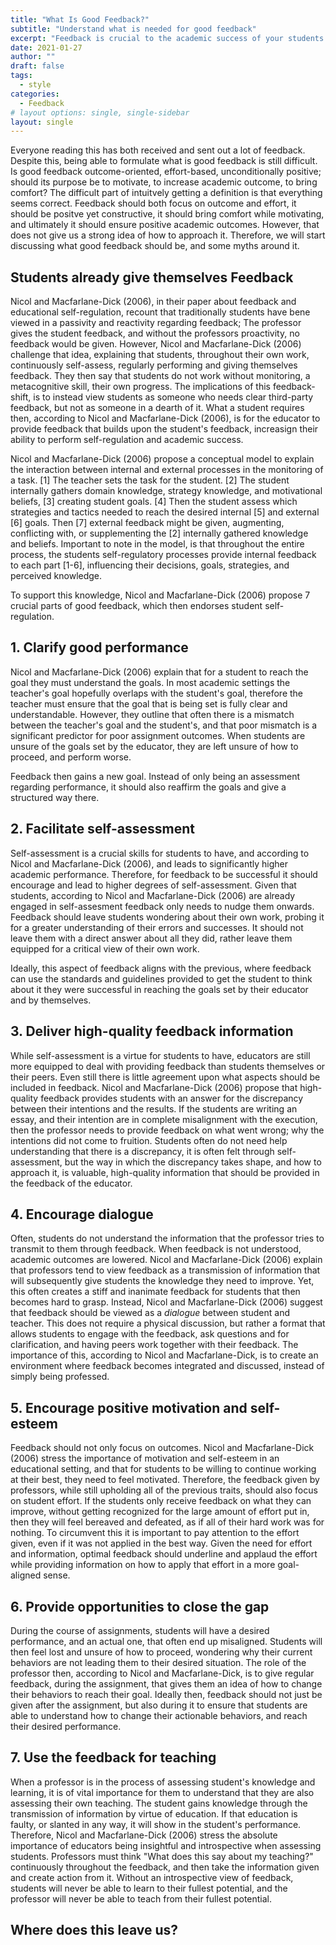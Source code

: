 ```yaml
---
title: "What Is Good Feedback?"
subtitle: "Understand what is needed for good feedback"
excerpt: "Feedback is crucial to the academic success of your students. If they do not know what they can improve upon, then they will never be able to do better. Yet, feedback can also be hurtful, uninsightful, and unmotivating. Therefore, to ensure good academic outcomes in students, you need to understand how to give them feedback."
date: 2021-01-27
author: ""
draft: false
tags:
  - style
categories:
  - Feedback
# layout options: single, single-sidebar
layout: single
---
```


Everyone reading this has both received and sent out a lot of feedback. Despite this, being able to formulate what is good feedback is still difficult. Is good feedback outcome-oriented, effort-based, unconditionally positive; should its purpose be to motivate, to increase academic outcome, to bring comfort? The difficult part of intuitvely getting a definition is that everything seems correct. Feedback should both focus on outcome and effort, it should be positve yet constructive, it should bring comfort while motivating, and ultimately it should ensure positive academic outcomes. However, that does not give us a strong idea of how to approach it. Therefore, we will start discussing what good feedback should be, and some myths around it. 

## Students already give themselves Feedback

Nicol and Macfarlane-Dick (2006), in their paper about feedback and educational self-regulation, recount that traditionally students have bene viewed in a passivity and reactivity regarding feedback; The professor gives the student feedback, and without the professors proactivity, no feedback would be given. However, Nicol and Macfarlane-Dick (2006) challenge that idea, explaining that students, throughout their own work, continuously self-assess, regularly performing and giving themselves feedback. They then say that students do not work without monitoring, a metacognitive skill, their own progress. The implications of this feedback-shift, is to instead view students as someone who needs clear third-party feedback, but not as someone in a dearth of it. What a student requires then, according to Nicol and Macfarlane-Dick (2006), is for the educator to provide feedback that builds upon the student's feedback, increasign their ability to perform self-regulation and academic success. 

Nicol and Macfarlane-Dick (2006) propose a conceptual model to explain the interaction between internal and external processes in the monitoring of a task. [1] The teacher sets the task for the student. [2] The student internally gathers domain knowledge, strategy knowledge, and motivational beliefs, [3] creating student goals. [4] Then the student assess which strategies and tactics needed to reach the desired internal [5] and external [6] goals. Then [7] external feedback might be given, augmenting, conflicting with, or supplementing the [2] internally gathered knowledge and beliefs. Important to note in the model, is that throughout the entire process, the students self-regulatory processes provide internal feedback to each part [1-6], influencing their decisions, goals, strategies, and perceived knowledge. 

To support this knowledge, Nicol and Macfarlane-Dick (2006) propose 7 crucial parts of good feedback, which then endorses student self-regulation. 

## 1. Clarify good performance 

Nicol and Macfarlane-Dick (2006) explain that for a student to reach the goal they must understand the goals. In most academic settings the teacher's goal hopefully overlaps with the student's goal, therefore the teacher must ensure that the goal that is being set is fully clear and understandable. However, they outline that often there is a mismatch between the teacher's goal and the student's, and that poor mismatch is a significant predictor for poor assignment outcomes. When students are unsure of the goals set by the educator, they are left unsure of how to proceed, and perform worse. 

Feedback then gains a new goal. Instead of only being an assessment regarding performance, it should also reaffirm the goals and give a structured way there.  

## 2. Facilitate self-assessment

Self-assessment is a crucial skills for students to have, and according to Nicol and Macfarlane-Dick (2006), and leads to significantly higher academic performance. Therefore, for feedback to be successful it should encourage and lead to higher degrees of self-assessment. Given that students, according to Nicol and Macfarlane-Dick (2006) are already engaged in self-assesment feedback only needs to nudge them onwards. Feedback should leave students wondering about their own work, probing it for a greater understanding of their errors and successes. It should not leave them with a direct answer about all they did, rather leave them equipped for a critical view of their own work. 

Ideally, this aspect of feedback aligns with the previous, where feedback can use the standards and guidelines provided to get the student to think about it they were successful in reaching the goals set by their educator and by themselves. 

## 3. Deliver high-quality feedback information

While self-assessment is a virtue for students to have, educators are still more equipped to deal with providing feedback than students themselves or their peers. Even still there is little agreement upon what aspects should be included in feedback. Nicol and Macfarlane-Dick (2006) propose that high-quality feedback provides students with an answer for the discrepancy between their intentions and the results. If the students are writing an essay, and their intention are in complete misalignment with the execution, then the professor needs to provide feedback on what went wrong; why the intentions did not come to fruition. Students often do not need help understanding that there is a discrepancy, it is often felt through self-assessment, but the way in which the discrepancy takes shape, and how to approach it, is valuable, high-quality information that should be provided in the feedback of the educator. 

## 4. Encourage dialogue 

Often, students do not understand the information that the professor tries to transmit to them through feedback. When feedback is not understood, academic outcomes are lowered. Nicol and Macfarlane-Dick (2006) explain that professors tend to view feedback as a transmission of information that will subsequently give students the knowledge they need to improve. Yet, this often creates a stiff and inanimate feedback for students that then becomes hard to grasp. Instead, Nicol and Macfarlane-Dick (2006) suggest that feedback should be viewed as a *dialogue* between student and teacher. This does not require a physical discussion, but rather a format that allows students to engage with the feedback, ask questions and for clarification, and having peers work together with their feedback. The importance of this, according to Nicol and Macfarlane-Dick, is to create an environment where feedback becomes integrated and discussed, instead of simply being professed. 

## 5. Encourage positive motivation and self-esteem

Feedback should not only focus on outcomes. Nicol and Macfarlane-Dick (2006) stress the importance of motivation and self-esteem in an educational setting, and that for students to be willing to continue working at their best, they need to feel motivated. Therefore, the feedback given by professors, while still upholding all of the previous traits, should also focus on student effort. If the students only receive feedback on what they can improve, without getting recognized for the large amount of effort put in, then they will feel bereaved and defeated, as if all of their hard work was for nothing. To circumvent this it is important to pay attention to the effort given, even if it was not applied in the best way. Given the need for effort and information, optimal feedback should underline and applaud the effort while providing information on how to apply that effort in a more goal-aligned sense.

## 6. Provide opportunities to close the gap

During the course of assignments, students will have a desired performance, and an actual one, that often end up misaligned. Students will then feel lost and unsure of how to proceed, wondering why their current behaviors are not leading them to their desired situation. The role of the professor then, according to Nicol and Macfarlane-Dick, is to give regular feedback, during the assignment, that gives them an idea of how to change their behaviors to reach their goal. Ideally then, feedback should not just be given after the assignment, but also during it to ensure that students are able to understand how to change their actionable behaviors, and reach their desired performance. 

## 7. Use the feedback for teaching 

When a professor is in the process of assessing student's knowledge and learning, it is of vital importance for them to understand that they are also assessing their own teaching. The student gains knowledge through the transmission of information by virtue of education. If that education is faulty, or slanted in any way, it will show in the student's performance. Therefore, Nicol and Macfarlane-Dick (2006) stress the absolute importance of educators being insightful and introspective when assessing students. Professors must think "What does this say about my teaching?" continuously throughout the feedback, and then take the information given and create action from it. Without an introspective view of feedback, students will never be able to learn to their fullest potential, and the professor will never be able to teach from their fullest potential. 

## Where does this leave us?




